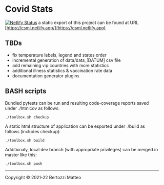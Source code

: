 Covid Stats
===========

[![Netlify Status](https://api.netlify.com/api/v1/badges/79cc5eac-276e-495e-98bd-15ed48347e64/deploy-status)](https://csml.netlify.app) a static export of this project can be found at URL [https://csml.netlify.app/](https://csml.netlify.app)

TBDs
----

- fix temperature labels, legend and states order
- incremental generation of data/data_[DATUM] csv file
- add remaining vip countries with more statistics
- additional illness statistics & vaccination rate data
- documentation generator plugins

BASH scripts
------------

Bundled pytests can be run and resulting code-coverage reports saved under ./htmlcov as follows:
```
./toolbox.sh checkup
```

A static html structure of application can be esported under ./build as follows (includes checkup):
```
./toolbox.sh build
```

Additionaly, local dev branch (with appropriate privileges) can be merged in master like this:
```
./toolbox.sh push
```

---

Copyright © 2021-22 Bertozzi Matteo
